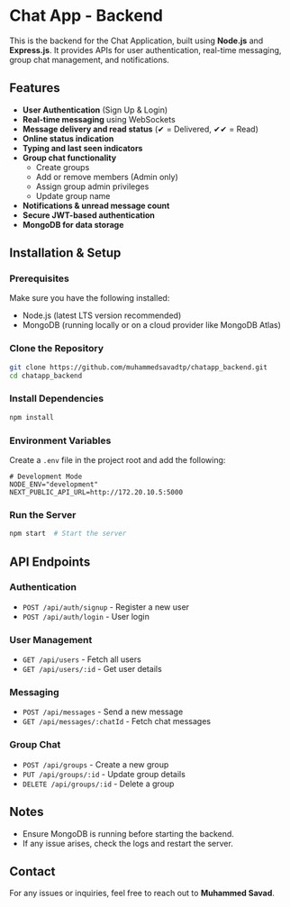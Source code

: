 # Chat App - Backend

This is the backend for the Chat Application, built using **Node.js** and **Express.js**. It provides APIs for user authentication, real-time messaging, group chat management, and notifications.

## Features

- **User Authentication** (Sign Up & Login)
- **Real-time messaging** using WebSockets
- **Message delivery and read status** (✔ = Delivered, ✔✔ = Read)
- **Online status indication**
- **Typing and last seen indicators**
- **Group chat functionality**
  - Create groups
  - Add or remove members (Admin only)
  - Assign group admin privileges
  - Update group name
- **Notifications & unread message count**
- **Secure JWT-based authentication**
- **MongoDB for data storage**

## Installation & Setup

### Prerequisites
Make sure you have the following installed:
- Node.js (latest LTS version recommended)
- MongoDB (running locally or on a cloud provider like MongoDB Atlas)

### Clone the Repository
```bash
git clone https://github.com/muhammedsavadtp/chatapp_backend.git
cd chatapp_backend
```

### Install Dependencies
```bash
npm install
```

### Environment Variables
Create a `.env` file in the project root and add the following:
```env
# Development Mode
NODE_ENV="development"
NEXT_PUBLIC_API_URL=http://172.20.10.5:5000
```

### Run the Server
```bash
npm start  # Start the server
```

## API Endpoints

### Authentication
- `POST /api/auth/signup` - Register a new user
- `POST /api/auth/login` - User login

### User Management
- `GET /api/users` - Fetch all users
- `GET /api/users/:id` - Get user details

### Messaging
- `POST /api/messages` - Send a new message
- `GET /api/messages/:chatId` - Fetch chat messages

### Group Chat
- `POST /api/groups` - Create a new group
- `PUT /api/groups/:id` - Update group details
- `DELETE /api/groups/:id` - Delete a group

## Notes
- Ensure MongoDB is running before starting the backend.
- If any issue arises, check the logs and restart the server.

<!-- ## License
This project is open-source and available under the [MIT License](LICENSE). -->

## Contact
For any issues or inquiries, feel free to reach out to **Muhammed Savad**.

